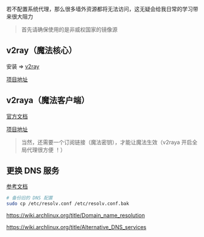 若不配置系统代理，那么很多墙外资源都将无法访问，这无疑会给我日常的学习带来很大阻力

> 首先请确保使用的是非威权国家的镜像源

## v2ray（魔法核心）

安装 => [v2ray](https://archlinux.org/packages/community/x86_64/v2ray/)

[项目地址](https://github.com/v2fly/v2ray-core)

## v2raya（魔法客户端）

[官方文档](https://v2raya.org)

[项目地址](https://github.com/v2rayA/v2rayA)

> 当然，还需要一个订阅链接（魔法密钥），才能让魔法生效（v2raya 开启全局代理很方便 ！）

## 更换 DNS 服务

[参考文档](https://developers.google.com/speed/public-dns)

```bash
# 备份旧的 DNS 配置
sudo cp /etc/resolv.conf /etc/resolv.conf.bak
```

https://wiki.archlinux.org/title/Domain_name_resolution

https://wiki.archlinux.org/title/Alternative_DNS_services

